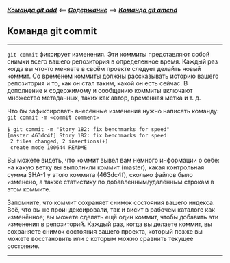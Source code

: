 ***[ Команда git add](./add.md)*** <== ***[Содержание](./readme.md)*** ==> ***[ Команда git amend](./amend.md)***

## Команда git commit

---


`git commit` фиксирует изменения. Эти коммиты представляют собой снимки всего вашего репозитория в определенное время. Каждый раз когда вы что-то меняете в своём проекте следует делайть новый коммит. Со временем коммиты должны рассказывать историю вашего репозитория и то, как он стал таким, какой он есть сейчас. В дополнение к содержимому и сообщению коммиты включают множество метаданных, таких как автор, временная метка и т. д.

Что бы зафиксировать внесённые  изменения нужно написать команду: `git commit -m «commit comment»`


```
$ git commit -m "Story 182: fix benchmarks for speed"
[master 463dc4f] Story 182: fix benchmarks for speed
 2 files changed, 2 insertions(+)
 create mode 100644 README
```

Вы можете видеть, что коммит вывел вам немного информации о себе: на какую ветку вы выполнили коммит (master), какая контрольная сумма SHA-1 у этого коммита (463dc4f), сколько файлов было изменено, а также статистику по добавленным/удалённым строкам в этом коммите.

Запомните, что коммит сохраняет снимок состояния вашего индекса. Всё, что вы не проиндексировали, так и висит в рабочем каталоге как изменённое; вы можете сделать ещё один коммит, чтобы добавить эти изменения в репозиторий. Каждый раз, когда вы делаете коммит, вы сохраняете снимок состояния вашего проекта, который позже вы можете восстановить или с которым можно сравнить текущее состояние.

---